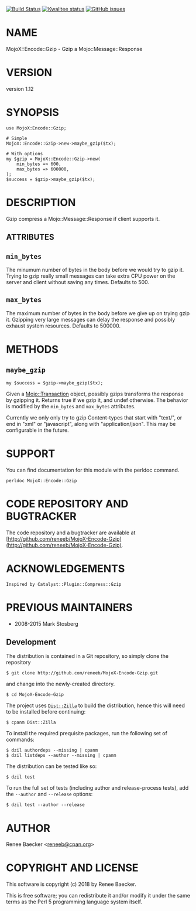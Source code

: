 [![Build Status](https://travis-ci.org/reneeb/MojoX-Encode-Gzip.svg?branch=master)](https://travis-ci.org/reneeb/MojoX-Encode-Gzip)
[![Kwalitee status](http://cpants.cpanauthors.org/dist/MojoX-Encode-Gzip.png)](http://cpants.charsbar.org/dist/overview/MojoX-Encode-Gzip)
[![GitHub issues](https://img.shields.io/github/issues/reneeb/MojoX-Encode-Gzip.svg)](https://github.com/reneeb/MojoX-Encode-Gzip/issues)

# NAME

MojoX::Encode::Gzip - Gzip a Mojo::Message::Response

# VERSION

version 1.12

# SYNOPSIS

    use MojoX:Encode::Gzip;

    # Simple
    MojoX::Encode::Gzip->new->maybe_gzip($tx);

    # With options
    my $gzip = MojoX::Encode::Gzip->new(
        min_bytes => 600,
        max_bytes => 600000,
    );
    $success = $gzip->maybe_gzip($tx);

# DESCRIPTION

Gzip compress a Mojo::Message::Response if client supports it.

## ATTRIBUTES

## `min_bytes`

The minumum number of bytes in the body before we would try to gzip it. Trying to gzip really
small messages can take extra CPU power on the server and client without saving any times. Defaults
to 500.

## `max_bytes`

The maximum number of bytes in the body before we give up on trying gzip it. Gzipping very large messages
can delay the response and possibly exhaust system resources. Defaults to 500000.

# METHODS

## `maybe_gzip`

    my $success = $gzip->maybe_gzip($tx);

Given a [Mojo::Transaction](https://metacpan.org/pod/Mojo::Transaction) object, possibly gzips transforms the response by
gzipping it. Returns true if we gzip it, and undef otherwise.  The behavior is
modified by the `min_bytes` and `max_bytes` attributes.

Currently we only only try to gzip Content-types that start with "text/", or end in "xml" or "javascript",
along with "application/json". This may be configurable in the future.

# SUPPORT

You can find documentation for this module with the perldoc command.

    perldoc MojoX::Encode::Gzip

# CODE REPOSITORY AND BUGTRACKER

The code repository and a bugtracker are available at [http://github.com/reneeb/MojoX-Encode-Gzip](http://github.com/reneeb/MojoX-Encode-Gzip).

# ACKNOWLEDGEMENTS

    Inspired by Catalyst::Plugin::Compress::Gzip

# PREVIOUS MAINTAINERS

- 2008-2015 Mark Stosberg



## Development

The distribution is contained in a Git repository, so simply clone the
repository

```
$ git clone http://github.com/reneeb/MojoX-Encode-Gzip.git
```

and change into the newly-created directory.

```
$ cd MojoX-Encode-Gzip
```

The project uses [`Dist::Zilla`](https://metacpan.org/pod/Dist::Zilla) to
build the distribution, hence this will need to be installed before
continuing:

```
$ cpanm Dist::Zilla
```

To install the required prequisite packages, run the following set of
commands:

```
$ dzil authordeps --missing | cpanm
$ dzil listdeps --author --missing | cpanm
```

The distribution can be tested like so:

```
$ dzil test
```

To run the full set of tests (including author and release-process tests),
add the `--author` and `--release` options:

```
$ dzil test --author --release
```

# AUTHOR

Renee Baecker &lt;reneeb@cpan.org>

# COPYRIGHT AND LICENSE

This software is copyright (c) 2018 by Renee Baecker.

This is free software; you can redistribute it and/or modify it under
the same terms as the Perl 5 programming language system itself.
